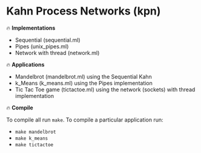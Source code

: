 # Kahn Process Networks  (kpn)

:fire: **Implementations**
- Sequential (sequential.ml)
- Pipes (unix_pipes.ml)
- Network with thread (network.ml)

:fire: **Applications**
- Mandelbrot (mandelbrot.ml) using the Sequential Kahn
- k_Means (k_means.ml) using the Pipes implementation
- Tic Tac Toe game (tictactoe.ml) using the network (sockets) with thread implementation

:fire: **Compile**

To compile all run `make`. 
To compile a particular application run: 
  * `make mandelbrot`
  * `make k_means`
  * `make tictactoe`
